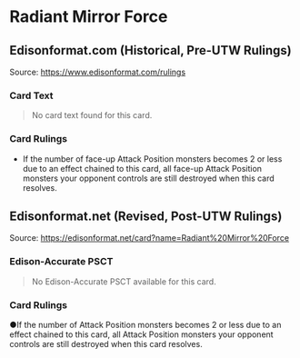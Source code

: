 # Radiant Mirror Force

## Edisonformat.com (Historical, Pre-UTW Rulings)

Source: https://www.edisonformat.com/rulings

### Card Text

> No card text found for this card.

### Card Rulings

*   If the number of face-up Attack Position monsters becomes 2 or less due to an effect chained to this card, all face-up Attack Position monsters your opponent controls are still destroyed when this card resolves.

## Edisonformat.net (Revised, Post-UTW Rulings)

Source: https://edisonformat.net/card?name=Radiant%20Mirror%20Force

### Edison-Accurate PSCT

> No Edison-Accurate PSCT available for this card.

### Card Rulings

●If the number of Attack Position monsters becomes 2 or less due to an effect chained to this card, all Attack Position monsters your opponent controls are still destroyed when this card resolves.
            